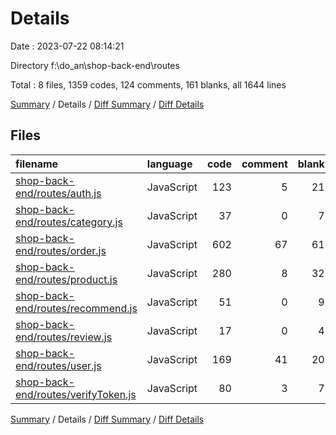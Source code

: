 # Details

Date : 2023-07-22 08:14:21

Directory f:\\do_an\\shop-back-end\\routes

Total : 8 files,  1359 codes, 124 comments, 161 blanks, all 1644 lines

[Summary](results.md) / Details / [Diff Summary](diff.md) / [Diff Details](diff-details.md)

## Files
| filename | language | code | comment | blank | total |
| :--- | :--- | ---: | ---: | ---: | ---: |
| [shop-back-end/routes/auth.js](/shop-back-end/routes/auth.js) | JavaScript | 123 | 5 | 21 | 149 |
| [shop-back-end/routes/category.js](/shop-back-end/routes/category.js) | JavaScript | 37 | 0 | 7 | 44 |
| [shop-back-end/routes/order.js](/shop-back-end/routes/order.js) | JavaScript | 602 | 67 | 61 | 730 |
| [shop-back-end/routes/product.js](/shop-back-end/routes/product.js) | JavaScript | 280 | 8 | 32 | 320 |
| [shop-back-end/routes/recommend.js](/shop-back-end/routes/recommend.js) | JavaScript | 51 | 0 | 9 | 60 |
| [shop-back-end/routes/review.js](/shop-back-end/routes/review.js) | JavaScript | 17 | 0 | 4 | 21 |
| [shop-back-end/routes/user.js](/shop-back-end/routes/user.js) | JavaScript | 169 | 41 | 20 | 230 |
| [shop-back-end/routes/verifyToken.js](/shop-back-end/routes/verifyToken.js) | JavaScript | 80 | 3 | 7 | 90 |

[Summary](results.md) / Details / [Diff Summary](diff.md) / [Diff Details](diff-details.md)